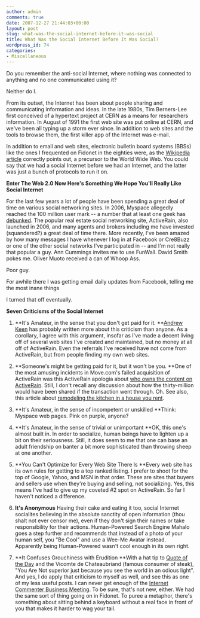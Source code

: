 ```yaml
---
author: admin
comments: true
date: 2007-12-27 21:44:03+00:00
layout: post
slug: what-was-the-social-internet-before-it-was-social
title: What Was the Social Internet Before It Was Social?
wordpress_id: 74
categories:
- Miscellaneous
---
```


Do you remember the anti-social Internet, where nothing was connected to anything and no one communicated using it?

Neither do I.

From its outset, the Internet has been about people sharing and communicating information and ideas.  In the late 1980s, Tim Berners-Lee first conceived of a hypertext project at CERN as a means for researchers information.  In August of 1991 the first web site was put online at CERN, and we've been all typing up a storm ever since.  In addition to web sites and the tools to browse them, the first killer app of the Internet was e-mail.

In addition to email and web sites, electronic bulletin board systems (BBSs) like the ones I frequented on Fidonet in the eighties were, as the [Wikipedia article](http://en.wikipedia.org/wiki/Bulletin_board_system) correctly points out, a precursor to the World Wide Web.  You could say that we had a social Internet before we had an Internet, and the latter was just a bunch of protocols to run it on.

**Enter The Web 2.0 Now Here's Something We Hope You'll Really Like Social Internet**

For the last few years a lot of people have been spending a great deal of time on various social networking sites.  In 2006, Myspace allegedly reached the 100 million user mark -- a number that at least one geek has [debunked](http://forevergeek.com/articles/debunking_the_myspace_myth_of_100_million_users.php).  The popular real estate social networking site, ActiveRain,  also launched in 2006, and many agents and brokers including me have invested (squandered?) a great deal of time there.  More recently, I've been amazed by how many messages I have whenever I log in at Facebook or Cre8Buzz or one of the other social networks I've participated in -- and I'm not really that popular a guy.  Ann Cummings invites me to use FunWall.  David Smith pokes me.  Oliver Muoto received a can of Whoop Ass.

Poor guy.

For awhile there I was getting email daily updates from Facebook, telling me the most inane things

I turned that off eventually.

**Seven Criticisms of the Social Internet**



	
  1. **It's Amateur, in the sense that you don't get paid for it.
**[Andrew Keen](http://andrewkeen.typepad.com/the_great_seduction/) has probably written more about this criticism than anyone.  As a corollary, I agree with this argument, insofar as I've made a decent living off of several web sites I've created and maintained, but no money at all off of ActiveRain.  Even the referrals I've received have not come from ActiveRain, but from people finding my own web sites.

	
  2. **Someone's might be getting paid for it, but it won't be you.
**One of the most amusing incidents in Move.com's failed acquisition of ActiveRain was this ActiveRain apologia about [who owns the content on ActiveRain](http://andrewkeen.typepad.com/the_great_seduction/).  Still, I don't recall any discussion about how the thirty-million would have been shared if the transaction went through.  Oh.  See also, this article about [remodeling the kitchen in a house you rent](http://www.particlewave.com/internet-marketing/2007/12/10/creating-your-own-internet-real-estate/).

	
  3. **It's Amateur, in the sense of incompetent or unskilled
**Think:  Myspace web pages.  Pink on purple, anyone?

	
  4. **It's Amateur, in the sense of trivial or unimportant
**OK, this one's almost built in.  In order to socialize, human beings have to lighten up a bit on their seriousness.  Still, it does seem to me that one can base an adult friendship on banter a bit more sophisticated than throwing sheep at one another.

	
  5. **You Can't Optimize for Every Web Site There Is
**Every web site has its own rules for getting to a top ranked listing.  I prefer to shoot for the top of Google, Yahoo, and MSN in that order.  These are sites that buyers and sellers use when they're buying and selling, not socializing.  Yes, this means I've had to give up my coveted #2 spot on ActiveRain.  So far I haven't noticed a difference.

	
  6. **It's Anonymous**
Having their cake and eating it too, social Internet socialites believing in the absolute sanctity of open information (thou shalt not ever censor me), even if they don't sign their names or take responsibility for their actions.  Human-Powered Search Engine Mahalo goes a step further and recommends that instead of a photo of your human self, you "Be Cool" and use a Wee-Me Avatar instead.  Apparently being Human-Powered wasn't cool enough in its own right.

	
  7. **It Confuses Grouchiness with Erudition
**With a hat tip to [Quote of the Day](http://www.quotationspage.com/quotes/Vicomte_de_Chateaubriand/) and the Vicomte de Chateaubriand (famous consumer of steak), "You Are Not superior just because you see the world in an odious light".  And yes, I do apply that criticism to myself as well, and see this as one of my less useful posts.  I can never get enough of the [Internet Commenter Business Meeting](http://www.collegehumor.com/video:1771556).  To be sure, that's not new, either.  We had the same sort of thing going on in Fidonet.  To puree a metaphor, there's something about sitting behind a keyboard without a real face in front of you that makes it harder to wag your tail.


